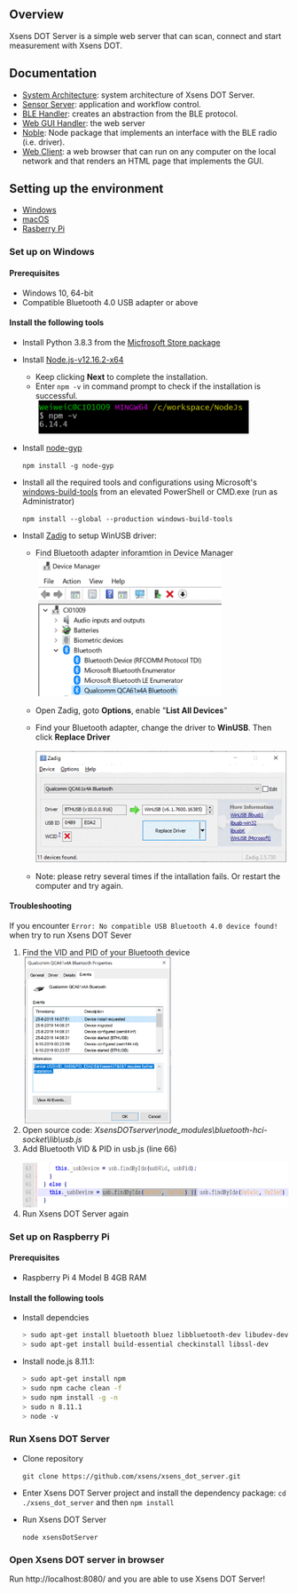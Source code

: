 ## Overview
Xsens DOT Server is a simple web server that can scan, connect and start measurement with Xsens DOT.

## Documentation
* [System Architecture](documentation/XsensDOTServer-SystemArchitecture.pdf): system architecture of Xsens DOT Server.
* [Sensor Server](documentation/XsensDOTServer-SensorServer.pdf): application and workflow control.
* [BLE Handler](documentation/XsensDOTServer-BLEHandler.pdf): creates an abstraction from the BLE protocol.
* [Web GUI Handler](documentation/XsensDOTServer-WebGUIHandler.pdf): the web server
* [Noble](https://github.com/noble/noble): Node package that implements an interface with the BLE radio (i.e. driver).
* [Web Client](documentation/XsensDOTServerWebClient.pdf): a web browser that can run on any computer on the local network and that renders an HTML page that implements the GUI.

## Setting up the environment
* [Windows](#set-up-on-windows)
* [macOS]()
* [Rasberry Pi](#set-up-on-raspberry-pi)

### Set up on Windows
#### Prerequisites
* Windows 10, 64-bit
* Compatible Bluetooth 4.0 USB adapter or above

#### Install the following tools
* Install Python 3.8.3 from the [Micfrosoft Store package](https://docs.python.org/3/using/windows.html#the-microsoft-store-package) 
* Install [Node.js-v12.16.2-x64](https://nodejs.org/download/release/v12.16.2/node-v12.16.2-x64.msi)
  * Keep clicking **Next** to complete the installation.
  * Enter `npm -v` in command prompt to check if the installation is successful.<br>
&nbsp;<img height="60" src="images/image002.gif"/>

* Install [node-gyp](https://github.com/nodejs/node-gyp#installation)
   
   `npm install -g node-gyp`
* Install all the required tools and configurations using Microsoft's [windows-build-tools](https://github.com/felixrieseberg/windows-build-tools) from an elevated PowerShell or CMD.exe (run as Administrator)

  `npm install --global --production windows-build-tools`
* Install [Zadig](https://zadig.akeo.ie/) to setup WinUSB driver:
  * Find Bluetooth adapter inforamtion in Device Manager <br>
&nbsp;<img height="250" src="images/image006.gif"/>
  * Open Zadig, goto **Options**, enable "**List All Devices**"
  * Find your Bluetooth adapter, change the driver to **WinUSB**. Then click **Replace Driver** <br>
&nbsp;<img height="200" src="images/image007.gif"/>

  * Note: please retry several times if the intallation fails. Or restart the computer and try again. 

#### Troubleshooting
If you encounter `Error: No compatible USB Bluetooth 4.0 device found!` when try to run Xsens DOT Sever
 1. Find the VID and PID of your Bluetooth device<br>
&nbsp;<img height="300" src="images/image011.gif"/>
 2. Open source code: *XsensDOTserver\node_modules\bluetooth-hci-socket\lib\usb.js*
 3. Add Bluetooth VID & PID in usb.js (line 66)<br>
&nbsp;<img height="80" src="images/image012.gif"/>
 4. Run Xsens DOT Server again
 

### Set up on Raspberry Pi
#### Prerequisites
* Raspberry Pi 4 Model B 4GB RAM

#### Install the following tools
* Install dependcies
  
  ```sh
  > sudo apt-get install bluetooth bluez libbluetooth-dev libudev-dev
  > sudo apt-get install build-essential checkinstall libssl-dev
  ```

* Install node.js 8.11.1: 
  ```sh
  > sudo apt-get install npm
  > sudo npm cache clean -f
  > sudo npm install -g -n
  > sudo n 8.11.1
  > node -v
  ```


### Run Xsens DOT Server
* Clone repository
  
  `git clone https://github.com/xsens/xsens_dot_server.git`
* Enter Xsens DOT Server project and install the dependency package: `cd ./xsens_dot_server` and then `npm install`

* Run Xsens DOT Server

  `node xsensDotServer`

### Open Xsens DOT server in browser
Run http://localhost:8080/ and you are able to use Xsens DOT Server!
